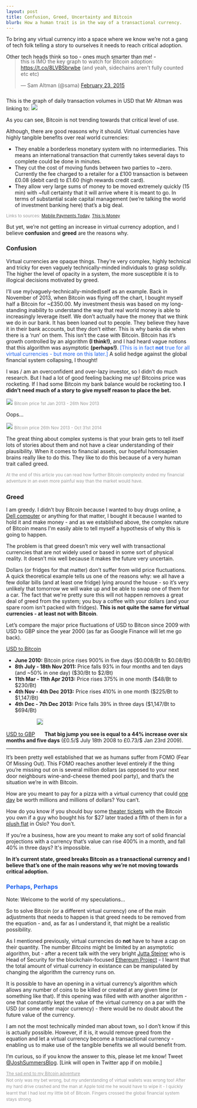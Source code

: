 ```yaml
---
layout: post
title: Confusion, Greed, Uncertainty and Bitcoin
blurb: How a human trait is in the way of a transactional currency.
---
```


To bring any virtual currency into a space where we know we’re not a gang of tech folk telling a story to ourselves it needs to reach critical adoption.  

Other tech heads think so too - ones much smarter than me! -
<div style="margin-top: -18px; margin-bottom: 25px;">
<blockquote class="twitter-tweet" lang="en"><p>this is IMO the key graph to watch for Bitcoin adoption: <a href="https://t.co/8LVBSbrwbe">https://t.co/8LVBSbrwbe</a> (and yeah, sidechains aren&#39;t fully counted etc etc)</p>&mdash; Sam Altman (@sama) <a href="https://twitter.com/sama/status/569948188829831169">February 23, 2015</a></blockquote>
<script async src="//platform.twitter.com/widgets.js" charset="utf-8"></script>
</div>

This is the graph of daily transaction volumes in USD that Mr Altman was linking to:
<img src="/images/bitcoinvolume.png" style="border:1px solid #dedede;">

As you can see, Bitcoin is not trending towards that critical level of use. 

Although, there are good reasons why it should. Virtual currencies have highly tangible benefits over real world currencies:

* They enable a borderless monetary system with no intermediaries. This means an international transaction that currently takes several days to complete could be done in minutes.
* They cut the cost of moving funds between two parties to ~zero. Currently the fee charged to a retailer for a £100 transaction is between £0.08 (debit card) to £1.60 (high rewards credit card).
* They allow very large sums of money to be moved extremely quickly (15 min) with ~full certainty that it will arrive where it is meant to go. In terms of substantial scale capital management (we’re talking the world of investment banking here) that’s a big deal.

<small style="color: #9a9a9a">Links to sources: <a href="http://www.mobilepaymentstoday.com/articles/futureofpayments-bitcoin-has-advantages-over-traditional-banking-services/" target="_blank">Mobile Payments Today</a>, <a href="http://www.thisismoney.co.uk/money/cardsloans/article-2363930/Why-pay-use-credit-debit-card.html" target="_blank">This Is Money</a></small>

But yet, we’re not getting an increase in virtual currency adoption, and I believe <span style="font-weight:bold">confusion</span> and <span style="font-weight:bold">greed</span> are the reasons why.

<h3>Confusion</h3>

Virtual currencies are opaque things. They're very complex, highly technical and tricky for even vaguely technically-minded individuals to grasp solidly. The higher the level of opacity in a system, the more susceptible it is to illogical decisions motivated by greed.

I’ll use my(vaguely-technically-minded)self as an example. Back in November of 2013, when Bitcoin was flying off the chart, I bought myself half a Bitcoin for ~£350.00. My investment thesis was based on my long-standing inability to understand the way that real world money is able to increasingly leverage itself. We don’t actually have the money that we think we do in our bank. It has been loaned out to people. They believe they have it in their bank accounts, but they don’t either. This is why banks die when there is a ‘run’ on them. This isn't the case with Bitcoin. Bitcoin has it’s growth controlled by an algorithm <span style="font-weight:bold">(I think!)</span>, and I had heard vague notions that this algorithm was asymptotic <span style="font-weight:bold">(perhaps!)</span>. <span style="color:#1D62F0">[This is in fact <span style="font-weight:bold">not</span> true for all virtual currencies - but more on this later.]</span> A solid hedge against the global financial system collapsing, I thought! 

I was / am an overconfident and over-lazy investor, so I didn’t do much research. But I had a lot of good feeling backing me up! Bitcoins price was rocketing. If I had some Bitcoin my bank balance would be rocketing too. <span style="font-weight:bold">I didn’t need much of a story to give myself reason to place the bet.</span>

<img src="/images/jannovbitcoin.png" style="border:1px solid #dedede;">
<small style="color: #9a9a9a">Bitcoin price 1st Jan 2013 - 26th Nov 2013</small>

Oops...

<img src="/images/novoctbitcoin.png" style="border:1px solid #dedede;"> 
<small style="color: #9a9a9a">Bitcoin price 26th Nov 2013 - Oct 31st 2014</small>

The great thing about complex systems is that your brain gets to tell itself lots of stories about them and not have a clear understanding of their plausibility. When it comes to financial assets, our hopeful homosapien brains really like to do this. They like to do this because of a very human trait called greed.

<small style="color: #9a9a9a; line-height: 1.5em;">At the end of this article you can read how further Bitcoin complexity ended my financial adventure in an even more painful way than the market would have.</small>

<h3>Greed</h3>

I am greedy. I didn’t buy Bitcoin because I wanted to buy drugs online, a <a href="http://www.dell.com/learn/us/en/uscorp1/campaigns/bitcoin-marketing" target="_blank">Dell computer</a> or anything for that matter, I bought it because I wanted to hold it and make money - and as we established above, the complex nature of Bitcoin means I'm easily able to tell myself a hypothesis of why this is going to happen. 

The problem is that greed doesn’t mix very well with transactional currencies that are not widely used or based in some sort of physical reality. It doesn’t mix well because it makes the future very uncertain. 

Dollars (or fridges for that matter) don’t suffer from wild price fluctuations. A quick theoretical example tells us one of the reasons why: we all have a few dollar bills (and at least one fridge) lying around the house - so it’s very unlikely that tomorrow we will wake up and be able to swap one of them for a car. The fact that we're pretty sure this will not happen removes a great deal of greed from the system; you buy a coffee with your dollars (and your spare room isn't packed with fridges). <span style="font-weight:bold">This is not quite the same for virtual currencies - at least not with Bitcoin</span>. 

Let’s compare the major price fluctuations of USD to Bitcon since 2009 with USD to GBP since the year 2000 (as far as Google Finance will let me go back).

<u>USD to Bitcoin</u><br>

* <span style="font-weight:bold">June 2010:</span> Bitcoin price rises 900% in five days ($0.008/Bt to $0.08/Bt)
* <span style="font-weight:bold">8th July - 18th Nov 2011:</span> Price falls 93% in four months and ten days (and ~50% in one day) ($30/Bt to $2/Bt)
* <span style="font-weight:bold">11th Mar - 11th Apr 2013:</span> Price rises 375% in one month ($48/Bt to $230/Bt)
* <span style="font-weight:bold">4th Nov - 4th Dec 2013:</span> Price rises 410% in one month ($225/Bt to $1,147/Bt)
* <span style="font-weight:bold">4th Dec - 7th Dec 2013:</span> Price falls 39% in three days ($1,147/Bt to $694/Bt)


<u>USD to GBP</u>
<img src="/images/usdtogbp.png" style="border:1px solid #dedede; margin-bottom:30px;">
<span style="font-weight:bold">That big jump you see is equal to a 44% increase over six months and five days</span> (£0.5/$ July 18th 2008 to £0.73/$ Jan 23rd 2009).

***

It’s been pretty well established that we as humans suffer from FOMO (Fear Of Missing Out). This FOMO reaches another level entirely if the thing you’re missing out on is several million dollars (as opposed to your next door neighbours wine-and-cheese themed pool party), and that’s the situation we’re in with Bitcoin. 

How are you meant to pay for a pizza with a virtual currency that could <a href="http://www.forbes.com/sites/ericmack/2013/12/23/the-bitcoin-pizza-purchase-thats-worth-7-million-today/" target="_blank">one day</a> be worth millions and millions of dollars? You can’t. 

How do you know if you should buy some <a href="http://www.thestage.co.uk/news/2014/ticket-agency-london-theatre-direct-use-bitcoins/" target="_blank">theater tickets</a> with the Bitcoin you own if a guy who bought his for $27 later traded a fifth of them in for a <a href="http://www.theguardian.com/technology/2013/oct/29/bitcoin-forgotten-currency-norway-oslo-home" target="_blank">plush flat</a> in Oslo? You don't. 

If you’re a business, how are you meant to make any sort of solid financial projections with a currency that’s value can rise 400% in a month, and fall 40% in three days?  It's impossible.

<span style="font-weight:bold">In it’s current state, greed breaks Bitcoin as a transactional currency and I believe that’s one of the main reasons why we’re not moving towards critical adoption.</span> 

<h3 style="color:#1D62F0">Perhaps, Perhaps</h3>

Note: Welcome to the world of my speculations...

So to solve Bitcoin (or a different virtual currency) one of the main adjustments that needs to happen is that greed needs to be removed from the equation - and, as far as I understand it, that might be a realistic possibility.

As I mentioned previously, virtual currencies do <span style="font-weight:bold">not</span> have to have a cap on their quantity. The number <span style="font-style: italic;">Bitcoins</span> might be limited by an asymptotic algorithm, but - after a recent talk with the very bright <a href="https://www.linkedin.com/profile/view?id=340163807&trk=send_invitation_success_message_name&goback=%2Enpv_340163807_*1_*1_NAME*4SEARCH_TNeI_*1_en*4US_*1_*1_*1_1611648061424769516350_1_2_*1_*1_*1_*1_*1_*1_*1_*1_*1_*1_*1_*1_*1_*1_*1_*1_*1_*1_*1_*1_*1_*1_*1_vsrp*4people*4res*4name_*1%2Eint_profile_340163807_Jutta_Steiner_*1_TNeI_NAME*4SEARCH_ajax%3A3226738158189528007_*1_*1_member*4desktop*4profile*4top*5card*5primary_*1" target="_blank">Jutta Steiner</a> who is Head of Security for the blockchain-focused <a href="https://ethereum.org/"  target="_blank">Ethereum Project</a> - I learnt that the total amount of virtual currency in existance can be manipulated by changing the algorithm the currency runs on. 

It is possible to have an opening in a virtual currency’s algorithm which allows any number of coins to be killed or created at any given time (or something like that). If this opening was filled with with another algorithm - one that constantly kept the value of the virtual currency on a par with the USD (or some other major currency) - there would be no doubt about the future value of the currency. 

I am not the most technically minded man about town, so I don’t know if this is actually possible. However, if it is, it would remove greed from the equation and let a virtual currency become a transactional currency - enabling us to make use of the tangible benefits we all would benefit from.

I’m curious, so if you know the answer to this, please let me know! Tweet <a href="http://deeplink.me/twitter.com/joshsummersblog">@JoshSummersBlog</a>. [Link will open in Twitter app if on mobile.]

<small style="color: #9a9a9a; line-height: 1.5em;">
<u>The sad end to my Bitcoin adventure</u><br>
Not only was my bet wrong, but my understanding of virtual wallets was wrong too! After my hard drive crashed and the man at Apple told me he would have to wipe it - I quickly learnt that I had lost my little bit of Bitcoin. Fingers crossed the global financial system stays strong.
</small>